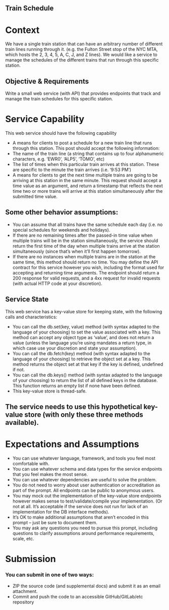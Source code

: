 ## Train Schedule

# Context
We have a single train station that can have an arbitrary number of different train lines running through it. (e.g. the Fulton Street stop of the NYC MTA, which hosts the 2, 3, 4, 5, A, C, J, and Z lines).
We would like a service to manage the schedules of the different trains that run through this specific station.
## Objective & Requirements
Write a small web service (with API) that provides endpoints that track and manage the train schedules for this specific station.
# Service Capability
This web service should have the following capability
- A means for clients to post a schedule for a new train line that runs through this station. This post should accept the following information:
- The name of the train line (a string that contains up to four alphanumeric characters, e.g. ‘EWR0’, ‘ALP5’, ‘TOMO’, etc)
- The list of times when this particular train arrives at this station. These are specific to the minute the train arrives (i.e. ‘9:53 PM’)
- A means for clients to get the next time multiple trains are going to be arriving at this station in the same minute. This request should accept a time value as an argument, and return a timestamp that reflects the next time two or more trains will arrive at this station simultaneously after the submitted time value.
## Some other behavior assumptions:
- You can assume that all trains have the same schedule each day (i.e. no special schedules for weekends and holidays).
- If there are no remaining times after the passed-in time value when multiple trains will be in the station simultaneously, the service should return the first time of the day when multiple trains arrive at the station simultaneously (since that’s when it’ll first happen tomorrow).
- If there are no instances when multiple trains are in the station at the same time, this method should return no time. You may define the API contract for this service however you wish, including the format used for accepting and returning time arguments. The endpoint should return a 200 response for valid requests, and a 4xx request for invalid requests (with actual HTTP code at your discretion).
## Service State
This web service has a key-value store for keeping state, with the following calls and characteristics:
- You can call the db.set(key, value) method (with syntax adapted to the language of your choosing) to set the value associated with a key. This method can accept any object type as ‘value’, and does not return a value (unless the language you’re using mandates a return type, in which case use your discretion and state your assumption).
- You can call the db.fetch(key) method (with syntax adapted to the language of your choosing) to retrieve the object set at a key. This method returns the object set at that key if the key is defined, undefined if not.
- You can call the db.keys() method (with syntax adapted to the language of your choosing) to return the list of all defined keys in the database. This function returns an empty list if none have been defined.
- This key-value store is thread-safe.
## The service needs to use this hypothetical key-value store (with only these three methods available).
# Expectations and Assumptions
- You can use whatever language, framework, and tools you feel most comfortable with.
- You can use whatever schema and data types for the service endpoints that you feel makes the most sense.
- You can use whatever dependencies are useful to solve the problem.
- You do not need to worry about user authentication or accreditation as part of the prompt. All endpoints can be public to anonymous users.
- You may mock out the implementation of the key-value store endpoints however makes sense to test/validate/compile your implementation. (Or not at all. It’s acceptable if the service does not run for lack of an implementation for the DB interface methods).
- It’s OK to make additional assumptions that aren’t encoded in this prompt – just be sure to document them.
- You may ask any questions you need to pursue this prompt, including questions to clarify assumptions around performance requirements, scale, etc.
# Submission
### You can submit in one of two ways:
- ZIP the source code (and supplemental docs) and submit it as an email attachment.
- Commit and push the code to an accessible GitHub/GitLab/etc repository
